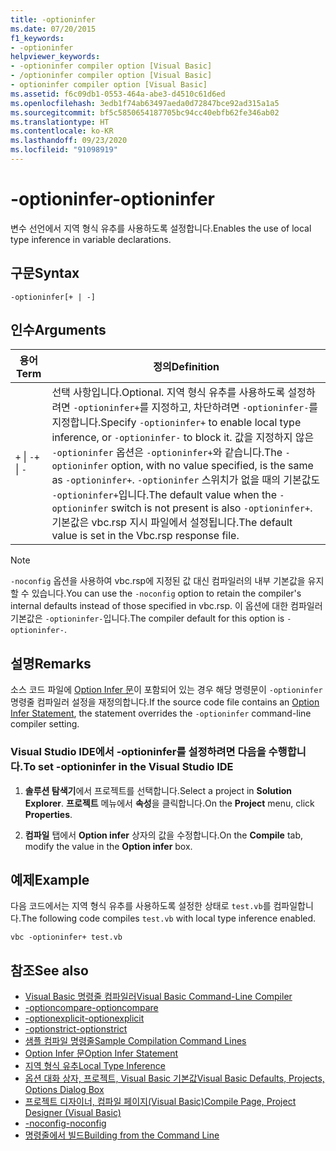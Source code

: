 ```yaml
---
title: -optioninfer
ms.date: 07/20/2015
f1_keywords:
- -optioninfer
helpviewer_keywords:
- -optioninfer compiler option [Visual Basic]
- /optioninfer compiler option [Visual Basic]
- optioninfer compiler option [Visual Basic]
ms.assetid: f6c09db1-0553-464a-abe3-d4510c61d6ed
ms.openlocfilehash: 3edb1f74ab63497aeda0d72847bce92ad315a1a5
ms.sourcegitcommit: bf5c5850654187705bc94cc40ebfb62fe346ab02
ms.translationtype: HT
ms.contentlocale: ko-KR
ms.lasthandoff: 09/23/2020
ms.locfileid: "91098919"
---
```

# <a name="-optioninfer"></a><span data-ttu-id="90d6c-102">-optioninfer</span><span class="sxs-lookup"><span data-stu-id="90d6c-102">-optioninfer</span></span>

<span data-ttu-id="90d6c-103">변수 선언에서 지역 형식 유추를 사용하도록 설정합니다.</span><span class="sxs-lookup"><span data-stu-id="90d6c-103">Enables the use of local type inference in variable declarations.</span></span>  
  
## <a name="syntax"></a><span data-ttu-id="90d6c-104">구문</span><span class="sxs-lookup"><span data-stu-id="90d6c-104">Syntax</span></span>  
  
```console  
-optioninfer[+ | -]  
```  
  
## <a name="arguments"></a><span data-ttu-id="90d6c-105">인수</span><span class="sxs-lookup"><span data-stu-id="90d6c-105">Arguments</span></span>  
  
|<span data-ttu-id="90d6c-106">용어</span><span class="sxs-lookup"><span data-stu-id="90d6c-106">Term</span></span>|<span data-ttu-id="90d6c-107">정의</span><span class="sxs-lookup"><span data-stu-id="90d6c-107">Definition</span></span>|  
|---|---|  
|<span data-ttu-id="90d6c-108">`+` &#124; `-`</span><span class="sxs-lookup"><span data-stu-id="90d6c-108">`+` &#124; `-`</span></span>|<span data-ttu-id="90d6c-109">선택 사항입니다.</span><span class="sxs-lookup"><span data-stu-id="90d6c-109">Optional.</span></span> <span data-ttu-id="90d6c-110">지역 형식 유추를 사용하도록 설정하려면 `-optioninfer+`를 지정하고, 차단하려면 `-optioninfer-`를 지정합니다.</span><span class="sxs-lookup"><span data-stu-id="90d6c-110">Specify `-optioninfer+` to enable local type inference, or `-optioninfer-` to block it.</span></span> <span data-ttu-id="90d6c-111">값을 지정하지 않은 `-optioninfer` 옵션은 `-optioninfer+`와 같습니다.</span><span class="sxs-lookup"><span data-stu-id="90d6c-111">The `-optioninfer` option, with no value specified, is the same as `-optioninfer+`.</span></span> <span data-ttu-id="90d6c-112">`-optioninfer` 스위치가 없을 때의 기본값도 `-optioninfer+`입니다.</span><span class="sxs-lookup"><span data-stu-id="90d6c-112">The default value when the `-optioninfer` switch is not present is also `-optioninfer+`.</span></span> <span data-ttu-id="90d6c-113">기본값은 vbc.rsp 지시 파일에서 설정됩니다.</span><span class="sxs-lookup"><span data-stu-id="90d6c-113">The default value is set in the Vbc.rsp response file.</span></span>|  
  
> [!NOTE]
> <span data-ttu-id="90d6c-114">`-noconfig` 옵션을 사용하여 vbc.rsp에 지정된 값 대신 컴파일러의 내부 기본값을 유지할 수 있습니다.</span><span class="sxs-lookup"><span data-stu-id="90d6c-114">You can use the `-noconfig` option to retain the compiler's internal defaults instead of those specified in vbc.rsp.</span></span> <span data-ttu-id="90d6c-115">이 옵션에 대한 컴파일러 기본값은 `-optioninfer-`입니다.</span><span class="sxs-lookup"><span data-stu-id="90d6c-115">The compiler default for this option is `-optioninfer-`.</span></span>  
  
## <a name="remarks"></a><span data-ttu-id="90d6c-116">설명</span><span class="sxs-lookup"><span data-stu-id="90d6c-116">Remarks</span></span>  

 <span data-ttu-id="90d6c-117">소스 코드 파일에 [Option Infer 문](../../language-reference/statements/option-infer-statement.md)이 포함되어 있는 경우 해당 명령문이 `-optioninfer` 명령줄 컴파일러 설정을 재정의합니다.</span><span class="sxs-lookup"><span data-stu-id="90d6c-117">If the source code file contains an [Option Infer Statement](../../language-reference/statements/option-infer-statement.md), the statement overrides the `-optioninfer` command-line compiler setting.</span></span>  
  
### <a name="to-set--optioninfer-in-the-visual-studio-ide"></a><span data-ttu-id="90d6c-118">Visual Studio IDE에서 -optioninfer를 설정하려면 다음을 수행합니다.</span><span class="sxs-lookup"><span data-stu-id="90d6c-118">To set -optioninfer in the Visual Studio IDE</span></span>  
  
1. <span data-ttu-id="90d6c-119">**솔루션 탐색기**에서 프로젝트를 선택합니다.</span><span class="sxs-lookup"><span data-stu-id="90d6c-119">Select a project in **Solution Explorer**.</span></span> <span data-ttu-id="90d6c-120">**프로젝트** 메뉴에서 **속성**을 클릭합니다.</span><span class="sxs-lookup"><span data-stu-id="90d6c-120">On the **Project** menu, click **Properties**.</span></span>  
  
2. <span data-ttu-id="90d6c-121">**컴파일** 탭에서 **Option infer** 상자의 값을 수정합니다.</span><span class="sxs-lookup"><span data-stu-id="90d6c-121">On the **Compile** tab, modify the value in the **Option infer** box.</span></span>  
  
## <a name="example"></a><span data-ttu-id="90d6c-122">예제</span><span class="sxs-lookup"><span data-stu-id="90d6c-122">Example</span></span>  

 <span data-ttu-id="90d6c-123">다음 코드에서는 지역 형식 유추를 사용하도록 설정한 상태로 `test.vb`를 컴파일합니다.</span><span class="sxs-lookup"><span data-stu-id="90d6c-123">The following code compiles `test.vb` with local type inference enabled.</span></span>  
  
```console
vbc -optioninfer+ test.vb  
```  
  
## <a name="see-also"></a><span data-ttu-id="90d6c-124">참조</span><span class="sxs-lookup"><span data-stu-id="90d6c-124">See also</span></span>

- [<span data-ttu-id="90d6c-125">Visual Basic 명령줄 컴파일러</span><span class="sxs-lookup"><span data-stu-id="90d6c-125">Visual Basic Command-Line Compiler</span></span>](index.md)
- [<span data-ttu-id="90d6c-126">-optioncompare</span><span class="sxs-lookup"><span data-stu-id="90d6c-126">-optioncompare</span></span>](optioncompare.md)
- [<span data-ttu-id="90d6c-127">-optionexplicit</span><span class="sxs-lookup"><span data-stu-id="90d6c-127">-optionexplicit</span></span>](optionexplicit.md)
- [<span data-ttu-id="90d6c-128">-optionstrict</span><span class="sxs-lookup"><span data-stu-id="90d6c-128">-optionstrict</span></span>](optionstrict.md)
- [<span data-ttu-id="90d6c-129">샘플 컴파일 명령줄</span><span class="sxs-lookup"><span data-stu-id="90d6c-129">Sample Compilation Command Lines</span></span>](sample-compilation-command-lines.md)
- [<span data-ttu-id="90d6c-130">Option Infer 문</span><span class="sxs-lookup"><span data-stu-id="90d6c-130">Option Infer Statement</span></span>](../../language-reference/statements/option-infer-statement.md)
- [<span data-ttu-id="90d6c-131">지역 형식 유추</span><span class="sxs-lookup"><span data-stu-id="90d6c-131">Local Type Inference</span></span>](../../programming-guide/language-features/variables/local-type-inference.md)
- [<span data-ttu-id="90d6c-132">옵션 대화 상자, 프로젝트, Visual Basic 기본값</span><span class="sxs-lookup"><span data-stu-id="90d6c-132">Visual Basic Defaults, Projects, Options Dialog Box</span></span>](/visualstudio/ide/reference/visual-basic-defaults-projects-options-dialog-box)
- [<span data-ttu-id="90d6c-133">프로젝트 디자이너, 컴파일 페이지(Visual Basic)</span><span class="sxs-lookup"><span data-stu-id="90d6c-133">Compile Page, Project Designer (Visual Basic)</span></span>](/visualstudio/ide/reference/compile-page-project-designer-visual-basic)
- [<span data-ttu-id="90d6c-134">-noconfig</span><span class="sxs-lookup"><span data-stu-id="90d6c-134">-noconfig</span></span>](noconfig.md)
- [<span data-ttu-id="90d6c-135">명령줄에서 빌드</span><span class="sxs-lookup"><span data-stu-id="90d6c-135">Building from the Command Line</span></span>](building-from-the-command-line.md)

